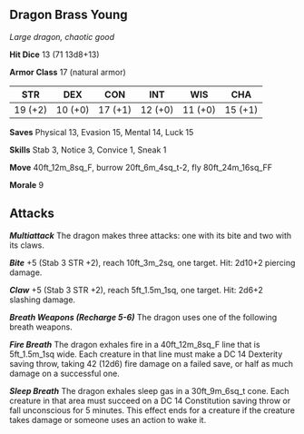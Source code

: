 ## Dragon Brass Young

*Large dragon, chaotic good*

**Hit Dice** 13 (71 13d8+13)

**Armor Class** 17 (natural armor)

| STR     | DEX     | CON     | INT     | WIS     | CHA     |
|---------|---------|---------|---------|---------|---------|
| 19 (+2) | 10 (+0) | 17 (+1) | 12 (+0) | 11 (+0) | 15 (+1) |

**Saves** Physical 13, Evasion 15, Mental 14, Luck 15

**Skills** Stab 3, Notice 3, Convice 1, Sneak 1

**Move** 40ft\_12m\_8sq\_F, burrow 20ft\_6m\_4sq\_t-2, fly 80ft\_24m\_16sq\_FF

**Morale** 9

## Attacks

***Multiattack*** The dragon makes three attacks: one with its bite and two with its claws.

***Bite*** +5 (Stab 3 STR +2), reach 10ft\_3m\_2sq, one target. Hit: 2d10+2 piercing damage.

***Claw*** +5 (Stab 3 STR +2), reach 5ft\_1.5m\_1sq, one target. Hit: 2d6+2 slashing damage.

***Breath Weapons (Recharge 5-6)*** The dragon uses one of the following breath weapons.

***Fire Breath*** The dragon exhales fire in a 40ft\_12m\_8sq\_F line that is 5ft\_1.5m\_1sq wide. Each creature in that line must make a DC 14 Dexterity saving throw, taking 42 (12d6) fire damage on a failed save, or half as much damage on a successful one.

***Sleep Breath*** The dragon exhales sleep gas in a 30ft\_9m\_6sq\_t cone. Each creature in that area must succeed on a DC 14 Constitution saving throw or fall unconscious for 5 minutes. This effect ends for a creature if the creature takes damage or someone uses an action to wake it.

